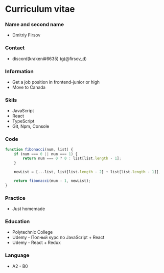# Curriculum vitae
### Name and second name
* Dmitriy Firsov 
### Contact 
* discord(krakeni#6635) tg(@firsov_d)
### Information
* Get a job position in frontend-junior or high
* Move to Canada
### Skils
* JavaScript
* React
* TypeScript
* Git, Npm, Console
### Code
```javascript
function fibonacci(num, list) {
    if (num === 0 || num === 1) {
        return num === 0 ? 0 : list[list.length - 1];
    }

    newList = [...list, list[list.length - 2] + list[list.length - 1]];

    return fibonacci(num - 1, newList);
}
```
### Practice
* Just homemade
### Education
* Polytechnic College
* Udemy - Полный курс по JavaScript + React 
* Udemy - React + Redux
### Language
* A2 - B0
